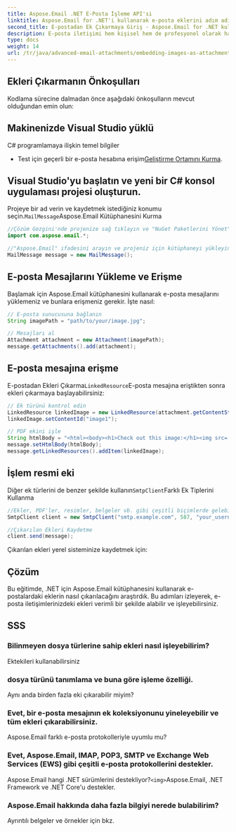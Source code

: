```yaml
---
title: Aspose.Email .NET E-Posta İşleme API'si
linktitle: Aspose.Email for .NET'i kullanarak e-posta eklerini adım adım çıkarmayı öğrenin. Çeşitli formatları kullanın ve kolaylıkla kaydedin.
second_title: E-postadan Ek Çıkarmaya Giriş - Aspose.Email for .NET kullanarak C# Çözüm Yolu
description: E-posta iletişimi hem kişisel hem de profesyonel olarak hayatımızın ayrılmaz bir parçası haline geldi. Çoğu zaman bu e-postalar, çıkarılması ve işlenmesi gereken önemli ekler içerir. Bu makalede, .NET için Aspose.Email kütüphanesini kullanarak e-postalardaki eklerin nasıl çıkarılacağına dair adım adım bir kılavuzu inceleyeceğiz.
type: docs
weight: 14
url: /tr/java/advanced-email-attachments/embedding-images-as-attachments/
---
```


## Ekleri Çıkarmanın Önkoşulları

Kodlama sürecine dalmadan önce aşağıdaki önkoşulların mevcut olduğundan emin olun:

## Makinenizde Visual Studio yüklü

C# programlamaya ilişkin temel bilgiler

- Test için geçerli bir e-posta hesabına erişim[Geliştirme Ortamını Kurma](https://releases.aspose.com/email/java/).

## Visual Studio'yu başlatın ve yeni bir C# konsol uygulaması projesi oluşturun.

Projeye bir ad verin ve kaydetmek istediğiniz konumu seçin.`MailMessage`Aspose.Email Kütüphanesini Kurma

```java
//Çözüm Gezgini'nde projenize sağ tıklayın ve "NuGet Paketlerini Yönet"i seçin.
import com.aspose.email.*;

//"Aspose.Email" ifadesini arayın ve projeniz için kütüphaneyi yükleyin.
MailMessage message = new MailMessage();
```

## E-posta Mesajlarını Yükleme ve Erişme

Başlamak için Aspose.Email kütüphanesini kullanarak e-posta mesajlarını yüklemeniz ve bunlara erişmeniz gerekir. İşte nasıl:

```java
// E-posta sunucusuna bağlanın
String imagePath = "path/to/your/image.jpg";

// Mesajları al
Attachment attachment = new Attachment(imagePath);
message.getAttachments().add(attachment);
```

##  E-posta mesajına erişme

E-postadan Ekleri Çıkarma`LinkedResource`E-posta mesajına eriştikten sonra ekleri çıkarmaya başlayabilirsiniz:

```java
// Ek türünü kontrol edin
LinkedResource linkedImage = new LinkedResource(attachment.getContentStream(), "image/jpeg");
linkedImage.setContentId("image1");

// PDF ekini işle
String htmlBody = "<html><body><h1>Check out this image:</h1><img src='cid:image1'></body></html>";
message.setHtmlBody(htmlBody);
message.getLinkedResources().addItem(linkedImage);
```

##  İşlem resmi eki

Diğer ek türlerini de benzer şekilde kullanın`SmtpClient`Farklı Ek Tiplerini Kullanma

```java
//Ekler, PDF'ler, resimler, belgeler vb. gibi çeşitli biçimlerde gelebilir. Kodunuzu, farklı ek türlerini uygun şekilde işleyecek şekilde uyarlayabilirsiniz.
SmtpClient client = new SmtpClient("smtp.example.com", 587, "your_username", "your_password");

//Çıkarılan Ekleri Kaydetme
client.send(message);
```

Çıkarılan ekleri yerel sisteminize kaydetmek için:

## Çözüm

Bu eğitimde, .NET için Aspose.Email kütüphanesini kullanarak e-postalardaki eklerin nasıl çıkarılacağını araştırdık. Bu adımları izleyerek, e-posta iletişimlerinizdeki ekleri verimli bir şekilde alabilir ve işleyebilirsiniz.

## SSS

### Bilinmeyen dosya türlerine sahip ekleri nasıl işleyebilirim?

 Ektekileri kullanabilirsiniz

###  dosya türünü tanımlama ve buna göre işleme özelliği.

Aynı anda birden fazla eki çıkarabilir miyim?

### Evet, bir e-posta mesajının ek koleksiyonunu yineleyebilir ve tüm ekleri çıkarabilirsiniz.

Aspose.Email farklı e-posta protokolleriyle uyumlu mu?

### Evet, Aspose.Email, IMAP, POP3, SMTP ve Exchange Web Services (EWS) gibi çeşitli e-posta protokollerini destekler.

Aspose.Email hangi .NET sürümlerini destekliyor?`<img>`Aspose.Email, .NET Framework ve .NET Core'u destekler.

### Aspose.Email hakkında daha fazla bilgiyi nerede bulabilirim?

 Ayrıntılı belgeler ve örnekler için bkz.